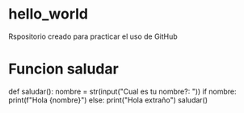 # hello_world
Rspositorio creado para practicar el uso de GitHub

# Funcion saludar
def saludar():
    nombre = str(input("Cual es tu nombre?: "))
    if nombre:
        print(f"Hola {nombre}")
    else:
        print("Hola extraño")
saludar()
